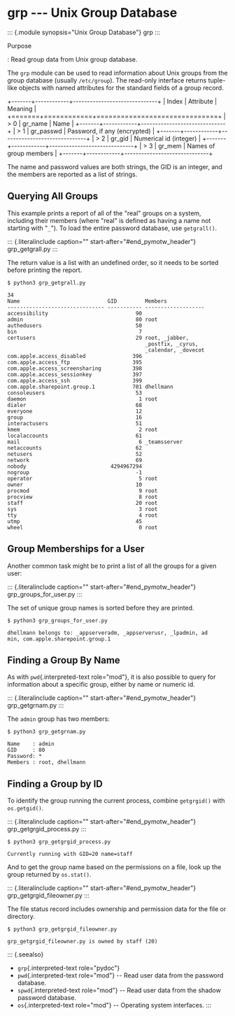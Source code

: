 grp \-\-- Unix Group Database
=============================

::: {.module synopsis="Unix Group Database"}
grp
:::

Purpose

:   Read group data from Unix group database.

The `grp` module can be used to read information about Unix groups from
the group database (usually `/etc/group`). The read-only interface
returns tuple-like objects with named attributes for the standard fields
of a group record.

+-------+------------+------------------------------+
| Index | Attribute  | Meaning                      |
+=======+============+==============================+
| > 0   | gr\_name   | Name                         |
+-------+------------+------------------------------+
| > 1   | gr\_passwd | Password, if any (encrypted) |
+-------+------------+------------------------------+
| > 2   | gr\_gid    | Numerical id (integer)       |
+-------+------------+------------------------------+
| > 3   | gr\_mem    | Names of group members       |
+-------+------------+------------------------------+

The name and password values are both strings, the GID is an integer,
and the members are reported as a list of strings.

Querying All Groups
-------------------

This example prints a report of all of the \"real\" groups on a system,
including their members (where \"real\" is defined as having a name not
starting with \"`_`\"). To load the entire password database, use
`getgrall()`.

::: {.literalinclude caption="" start-after="#end_pymotw_header"}
grp\_getgrall.py
:::

The return value is a list with an undefined order, so it needs to be
sorted before printing the report.

``` {.sourceCode .none}
$ python3 grp_getgrall.py

34
Name                            GID         Members            
------------------------------- ----------- -------------------
accessibility                            90                    
admin                                    80 root               
authedusers                              50                    
bin                                       7                    
certusers                                29 root, _jabber,
                                            _postfix, _cyrus,
                                            _calendar, _dovecot
com.apple.access_disabled               396                    
com.apple.access_ftp                    395                    
com.apple.access_screensharing          398                    
com.apple.access_sessionkey             397                    
com.apple.access_ssh                    399                    
com.apple.sharepoint.group.1            701 dhellmann          
consoleusers                             53                    
daemon                                    1 root               
dialer                                   68                    
everyone                                 12                    
group                                    16                    
interactusers                            51                    
kmem                                      2 root               
localaccounts                            61                    
mail                                      6 _teamsserver       
netaccounts                              62                    
netusers                                 52                    
network                                  69                    
nobody                           4294967294                    
nogroup                                  -1                    
operator                                  5 root               
owner                                    10                    
procmod                                   9 root               
procview                                  8 root               
staff                                    20 root               
sys                                       3 root               
tty                                       4 root               
utmp                                     45                    
wheel                                     0 root               
```

Group Memberships for a User
----------------------------

Another common task might be to print a list of all the groups for a
given user:

::: {.literalinclude caption="" start-after="#end_pymotw_header"}
grp\_groups\_for\_user.py
:::

The set of unique group names is sorted before they are printed.

``` {.sourceCode .none}
$ python3 grp_groups_for_user.py

dhellmann belongs to: _appserveradm, _appserverusr, _lpadmin, ad
min, com.apple.sharepoint.group.1
```

Finding a Group By Name
-----------------------

As with `pwd`{.interpreted-text role="mod"}, it is also possible to
query for information about a specific group, either by name or numeric
id.

::: {.literalinclude caption="" start-after="#end_pymotw_header"}
grp\_getgrnam.py
:::

The `admin` group has two members:

``` {.sourceCode .none}
$ python3 grp_getgrnam.py

Name    : admin
GID     : 80
Password: *
Members : root, dhellmann
```

Finding a Group by ID
---------------------

To identify the group running the current process, combine `getgrgid()`
with `os.getgid()`.

::: {.literalinclude caption="" start-after="#end_pymotw_header"}
grp\_getgrgid\_process.py
:::

``` {.sourceCode .none}
$ python3 grp_getgrgid_process.py

Currently running with GID=20 name=staff
```

And to get the group name based on the permissions on a file, look up
the group returned by `os.stat()`.

::: {.literalinclude caption="" start-after="#end_pymotw_header"}
grp\_getgrgid\_fileowner.py
:::

The file status record includes ownership and permission data for the
file or directory.

``` {.sourceCode .none}
$ python3 grp_getgrgid_fileowner.py

grp_getgrgid_fileowner.py is owned by staff (20)
```

::: {.seealso}
-   `grp`{.interpreted-text role="pydoc"}
-   `pwd`{.interpreted-text role="mod"} \-- Read user data from the
    password database.
-   `spwd`{.interpreted-text role="mod"} \-- Read user data from the
    shadow password database.
-   `os`{.interpreted-text role="mod"} \-- Operating system interfaces.
:::

